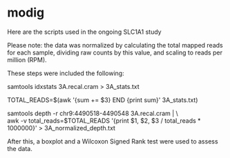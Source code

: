 # modig
Here are the scripts used in the ongoing SLC1A1 study

Please note: the data was normalized by calculating the total mapped reads for each sample, dividing raw counts by this value, and scaling to reads per million (RPM).

These steps were included the following:

  samtools idxstats 3A.recal.cram > 3A_stats.txt           
  
  TOTAL_READS=$(awk '{sum += $3} END {print sum}' 3A_stats.txt)
  
  samtools depth -r chr9:4490518-4490548 3A.recal.cram | \  
  awk -v total_reads=$TOTAL_READS '{print $1, $2, $3 / total_reads * 1000000}' > 3A_normalized_depth.txt

After this, a boxplot and a Wilcoxon Signed Rank test were used to assess the data.

